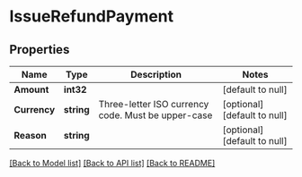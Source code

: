 # IssueRefundPayment

## Properties
Name | Type | Description | Notes
------------ | ------------- | ------------- | -------------
**Amount** | **int32** |  | [default to null]
**Currency** | **string** | Three-letter ISO currency code. Must be upper-case | [optional] [default to null]
**Reason** | **string** |  | [optional] [default to null]

[[Back to Model list]](../README.md#documentation-for-models) [[Back to API list]](../README.md#documentation-for-api-endpoints) [[Back to README]](../README.md)

